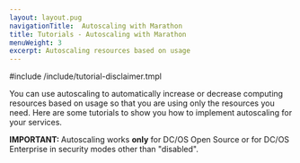 ```yaml
---
layout: layout.pug
navigationTitle:  Autoscaling with Marathon
title: Tutorials - Autoscaling with Marathon
menuWeight: 3
excerpt: Autoscaling resources based on usage
---
```


#include /include/tutorial-disclaimer.tmpl


You can use autoscaling to automatically increase or decrease computing resources based on usage so that you are using only the resources you need. Here are some tutorials to show you how to implement autoscaling for your services.

<p class="message--important"><strong>IMPORTANT: </strong>Autoscaling works <strong>only</strong> for DC/OS Open Source or for DC/OS Enterprise in security modes other than "disabled".</p>
